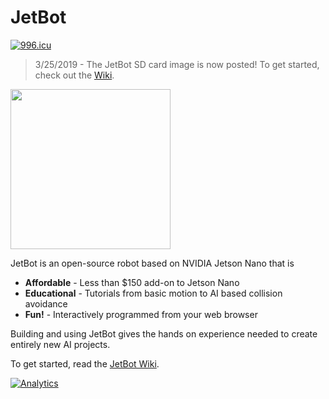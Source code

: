 # JetBot
[![996.icu](https://img.shields.io/badge/link-996.icu-red.svg)](https://996.icu)

<!--[<img src="https://img.shields.io/discord/553852754058280961.svg">](https://discord.gg/Ady6NtF) -->

> 3/25/2019 - The JetBot SD card image is now posted!  To get started, check out the [Wiki](https://github.com/NVIDIA-AI-IOT-private/jetbot/wiki).

<img src="../..//wiki/images/jetson-jetbot-illustration_1600x1260.png" height="256">

JetBot is an open-source robot based on NVIDIA Jetson Nano that is

* **Affordable** - Less than $150 add-on to Jetson Nano
* **Educational** - Tutorials from basic motion to AI based collision avoidance
* **Fun!** - Interactively programmed from your web browser

Building and using JetBot gives the hands on experience needed to create entirely new AI projects.

To get started, read the [JetBot Wiki](https://github.com/NVIDIA-AI-IOT-private/jetbot/wiki).


[![Analytics](https://ga-beacon.appspot.com/UA-135919510-1/jetbot/README?pixel)](https://github.com/igrigorik/ga-beacon)
